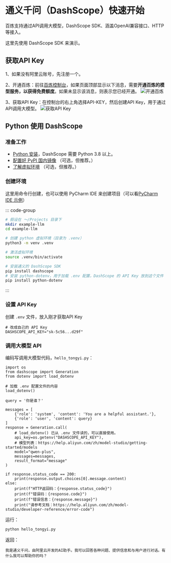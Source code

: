 # 通义千问（DashScope）快速开始

百炼支持通过API调用大模型，DashScope SDK、涵盖OpenAI兼容接口、HTTP等接入。

这里先使用 DashScope SDK 来演示。

## 获取API Key

1、如果没有阿里云账号，先注册一个。

2、开通百炼：前往[百炼控制台](https://bailian.console.aliyun.com)，如果页面顶部显示以下消息，需要**开通百炼的模型服务，以获得免费额度**。如果未显示该消息，则表示您已经开通。
![开通百炼](https://help-static-aliyun-doc.aliyuncs.com/assets/img/zh-CN/5298748271/p856749.png)


3、获取API Key：在控制台的右上角选择API-KEY，然后创建API Key，用于通过API调用大模型。
![获取API Key](https://help-static-aliyun-doc.aliyuncs.com/assets/img/zh-CN/9198748271/p856753.png)

## Python 使用 DashScope

### 准备工作
* [Python 安装](/python/)，DashScope 需要 Python 3.8 以上。
* [配置好 PyPI 国内镜像](/python/base/env#pypi-国内镜像) （可选，但推荐。）
* [了解虚拟环境](/python/base/env) （可选，但推荐。）

### 创建环境

这里用命令行创建，也可以使用 PyCharm IDE 来创建项目（可以看[PyCharm IDE 示例](/python/#python-ide)）

::: code-group
```bash [Mac OS]
# 假设在 ～/Projects 目录下
mkdir example-llm
cd example-llm

# 创建 python 虚拟环境（目录为 .venv）
python3 -m venv .venv

# 激活虚拟环境
source .venv/bin/activate

# 安装通义的 DashScope SDK
pip install dashscope
# 安装 python-dotenv，用于加载 .env 配置，DashScope 的 API Key 放到这个文件
pip install python-dotenv
```
:::


### 设置 API Key
创建 `.env` 文件，放入刚才获取API Key
```dotenv
# 改成自己的 API Key
DASHSCOPE_API_KEY="sk-5c56...d29f"
```

### 调用大模型 API

编码写调用大模型代码，`hello_tongyi.py`：
```python{6,8,12,16,18,24}
import os
from dashscope import Generation
from dotenv import load_dotenv

# 加载 .env 配置文件的内容
load_dotenv()

query = '你是谁？'

messages = [
    {'role': 'system', 'content': 'You are a helpful assistant.'},
    {'role': 'user', 'content': query}
]
response = Generation.call(
    # load_dotenv() 已从 .env 文件读的，可以直接使用。
    api_key=os.getenv("DASHSCOPE_API_KEY"),
    # 模型列表：https://help.aliyun.com/zh/model-studio/getting-started/models
    model="qwen-plus",
    messages=messages,
    result_format="message"
)

if response.status_code == 200:
    print(response.output.choices[0].message.content)
else:
    print(f"HTTP返回码：{response.status_code}")
    print(f"错误码：{response.code}")
    print(f"错误信息：{response.message}")
    print("请参考文档：https://help.aliyun.com/zh/model-studio/developer-reference/error-code")
```

运行：
```bash
python hello_tongyi.py
```

返回：
```text
我是通义千问，由阿里云开发的AI助手。我可以回答各种问题、提供信息和与用户进行对话。有什么我可以帮助你的吗？
```